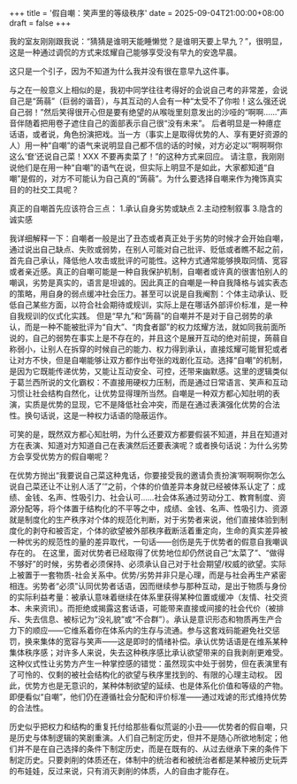 +++ title = '假自嘲：笑声里的等级秩序' date = 2025-09-04T21:00:00+08:00 draft = false +++

我的室友刚刚跟我说：“猜猜是谁明天能睡懒觉？是谁明天要上早九？”，很明显，这是一种通过调侃的方式来炫耀自己能够享受没有早九的安逸早晨。


这只是一个引子，因为不知道为什么我并没有很在意早九这件事。


与之在一般意义上相似的是，我初中同学往往考得好的会说自己考的非常差，会说自己是“蒟蒻”（巨弱的谐音），与其互动的人会有一种“太受不了你啦！这么强还说自己弱！”然后笑得很开心但是要有绝望的从喉咙里刻意发出的沙哑的“啊啊……”声音伴随着把用卷子遮住自己的面部表示自己很“没有未来”。
后者明显是一种癔症话语，或者说，角色扮演把戏。当一方（事实上是取得优势的人、享有更好资源的人）用一种“自嘲”的语气来说明显自己都不信的话的时候，对方必定以“啊啊啊你这么‘奆’还说自己菜！XXX 不要再卖菜了！”的这种方式来回应。
请注意，我刚刚说他们是在用一种“自嘲”的语气在说，但实际上明显不是如此，大家都知道“自嘲”是假的，对方不可能认为自己真的“蒟蒻”。为什么要选择自嘲来作为掩饰真实目的的社交工具呢？


真正的自嘲首先应该符合三点：
1.承认自身劣势或缺点
2.主动控制叙事
3.隐含的诚实感


我详细解释一下：自嘲者一般是出了丑态或者真正处于劣势的时候才会开始自嘲，通过说出自己缺点、失败或弱势，在别人可能对自己批评、贬低或者瞧不起之前，首先自己承认，降低他人攻击或批评的可能性。这种方式通常能够换取同情、宽容或者亲近感。真正的自嘲可能是一种自我保护机制，自嘲者或许真的很害怕别人的嘲讽，劣势是真实的，语言是坦诚的。因此真正的自嘲是一种自我降格与诚实表态的策略，用自身的弱点缓冲社会压力。甚至可以说是自我阉割：个体主动承认、贬低自己某些方面，以符合社会期待或规训，实际上是在哪话外部评价标准，是一种自我规训的仪式化实践。
但是“早九”和“蒟蒻”的自嘲并不是对于自己弱势的承认，而是一种不能被批评为“自大”、“肉食者鄙”的权力炫耀方法，就如同我前面所说的，自己的弱势在事实上是不存在的，并且这个是展开互动的绝对前提，蒟蒻自称弱小，让别人在拆穿的时候自己的能力、权力得到承认，直接炫耀可能冒犯或者让对方不快，但是自嘲能够让双方都作出夸张的戏剧化互动。选择“自嘲”的机制，是因为它既能传递优势，又能让互动安全、可控，还带来幽默感。这里的逻辑类似于葛兰西所说的文化霸权：不直接用硬权力压制，而是通过日常语言、笑声和互动习惯让社会结构自然化，让优势显得理所当然。自嘲是一种双方都心知肚明的表演，实质是优势的显现，它不是降低社会冲突，而是在通过表演强化优势的合法性。换句话说，这是一种权力话语的隐蔽运作。


可笑的是，既然双方都心知肚明，为什么还要双方都要假装不知道，并且在知道对方在表演、知道对方知道自己在表演然后还要表演呢？或者换句话说：为什么劣势方会享受优势方的假自嘲呢？


在优势方抛出“我要说自己菜这种鬼话，你要接受我的邀请负责扮演‘啊啊啊你怎么说自己菜还让不让别人活了’”之前，个体的价值差异本身就已经被体系认定了：成绩、金钱、名声、性吸引力、社会认可……社会体系通过劳动分工、教育制度、资源分配等，将个体置于结构化的不平等之中，成绩、金钱、名声、性吸引力、资源就是制度化的生产秩序对个体的规范化判断，对于劣势者来说，他们直接体验到制度化的剥夺和被否定，个体的欲望被外部秩序截断活着重定向，生命的真实差异被一种优劣的规范性的量的差异取代，一句话——创伤是先于优势者的假意自我嘲讽存在的。
在这里，面对优势者已经取得了优势地位却仍然说自己“太菜了”、“做得不够好”的时候，劣势者必须保持、必须承认自己对于社会期望/权威的欲望。实际上被置于一套物质-社会关系中。优势/劣势并非只是心理，而是与社会再生产紧密相连。劣势者“必须”认同优势者话语，因而继续参与那种互动，是出于物质与身份的实际利益考量：被承认意味着继续在体系里获得某种位置或缓冲（友情、社交资本、未来资讯）。而拒绝或揭露这套话语，可能带来直接或间接的社会代价（被排斥、失去信息、被标记为“没礼貌”或“不合群”）。承认是意识形态和物质再生产合力下的顺应——它维系着你在体系内的生存与流通。参与这套戏码能避免社交惩罚，换来集体的宽容与笑声——这是即时的情绪补偿。承认优势话语是在维系某种集体秩序感；对许多人来说，失去这种秩序感比承认欲望带来的自我剥削更难受。这种仪式性让劣势方产生一种掌控感的错觉：虽然现实中处于弱势，但在表演里有了可怜的、仅剩的被社会结构化的欲望与秩序里找到的、有限的心理主动权。
因此，优势方也是无意识的，某种体制欲望的延续、也是体系化价值和等级的产物。即便看似“自嘲”，他们仍在遵循社会分配和评价标准——通过戏谑的形式维持优势的合法性。


历史似乎把权力和结构的重复托付给那些看似荒诞的小丑——优势者的假自嘲，只是历史与体制逻辑的笑剧重演。人们自己制定历史，但并不是随心所欲地制定；他们并不是在自己选择的条件下制定历史，而是在既有的、从过去继承下来的条件下制定历史。只要剥削的体质还在，体制中的统治者和被统治者都是某种被历史玩弄的布娃娃，反过来说，只有消灭剥削的体质，人的自由才能存在。
